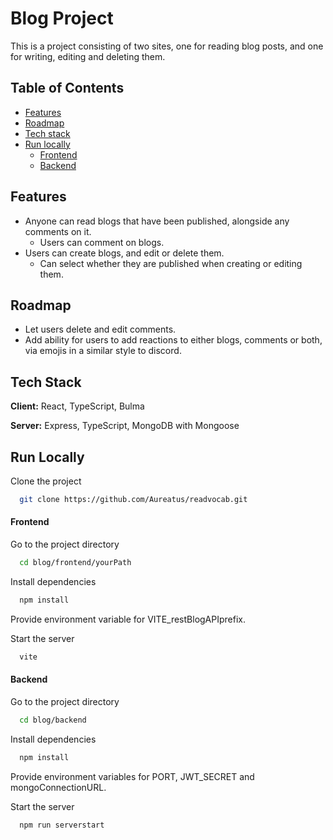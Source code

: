 
# Blog Project
This is a project consisting of two sites, one for reading blog posts, and one for writing, editing and deleting them.

## Table of Contents
* [Features](#features)
* [Roadmap](#roadmap)
* [Tech stack](#tech-stack)
* [Run locally](#run-locally)
  * [Frontend](#frontend)
  * [Backend](#backend)



## Features
- Anyone can read blogs that have been published, alongside any comments on it.
  - Users can comment on blogs.
- Users can create blogs, and edit or delete them.
  - Can select whether they are published when creating or editing them.

## Roadmap

- Let users delete and edit comments.
- Add ability for users to add reactions to either blogs, comments or both, via emojis in a similar style to discord.


## Tech Stack

**Client:** React, TypeScript, Bulma

**Server:** Express, TypeScript, MongoDB with Mongoose


## Run Locally

Clone the project

```bash
  git clone https://github.com/Aureatus/readvocab.git
```

#### Frontend
Go to the project directory

```bash
  cd blog/frontend/yourPath
```

Install dependencies

```bash
  npm install
```

Provide environment variable for VITE_restBlogAPIprefix.

Start the server

```bash
  vite
```

#### Backend
Go to the project directory

```bash
  cd blog/backend
```

Install dependencies

```bash
  npm install
```

Provide environment variables for PORT, JWT_SECRET and mongoConnectionURL.

Start the server

```bash
  npm run serverstart
```
